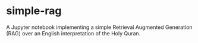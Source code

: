 # simple-rag
A Jupyter notebook implementing a simple Retrieval Augmented Generation (RAG) over an English interpretation of the Holy Quran.
